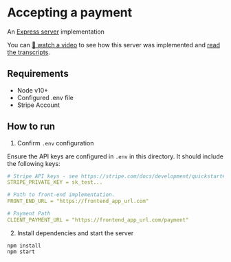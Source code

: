 # Accepting a payment

An [Express server](http://expressjs.com) implementation

You can [🎥 watch a video](https://youtu.be/WG4ehXSEpz4) to see how this server was implemented and [read the transcripts](./TRANSCRIPTS.md).

## Requirements

- Node v10+
- Configured .env file
- Stripe Account

## How to run

1. Confirm `.env` configuration

Ensure the API keys are configured in `.env` in this directory. It should include the following keys:

```yaml
# Stripe API keys - see https://stripe.com/docs/development/quickstart#api-keys
STRIPE_PRIVATE_KEY = sk_test...

# Path to front-end implementation. 
FRONT_END_URL = "https://frontend_app_url.com"

# Payment Path
CLIENT_PAYMENT_URL = "https://frontend_app_url.com/payment"
```
2. Install dependencies and start the server

```
npm install
npm start
```

